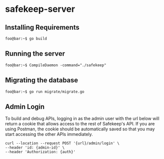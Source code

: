 # safekeep-server

## Installing Requirements

```console
foo@bar:~$ go build
```

## Running the server

```console
foo@bar:~$ CompileDaemon -command="./safekeep"
```

## Migrating the database

```console
foo@bar:~$ go run migrate/migrate.go
```

## Admin Login

To build and debug APIs, logging in as the admin user with the url below will return a cookie that allows access to the rest of Safekeep's API. If you are using Postman, the cookie should be automatically saved so that you may start accessing the other APIs immediately.

```
curl --location --request POST '{url}/admin/login' \
--header 'id: {admin-id}' \
--header 'Authorization: {auth}'
```
